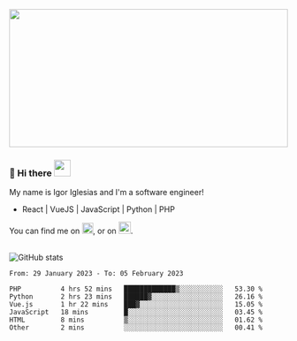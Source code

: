 <img src="https://c.tenor.com/KjVxfRrrncUAAAAd/matrix.gif" width="100%" height="250px">

### 🔭 Hi there <img src="https://raw.githubusercontent.com/MartinHeinz/MartinHeinz/master/wave.gif" width="30px">


My name is Igor Iglesias and I'm a software engineer!
<br>

<ul>
  <li> React | VueJS | JavaScript | Python | PHP </li>
</ul>
You can find me on <a href="https://twitter.com/IgorIglesias5"><img src="https://i.imgur.com/JLLlB5S.png" width="20px"></a>, or on <a href="https://www.linkedin.com/in/igor-iglesias-62478428/"><img src="https://i.imgur.com/PXyIkWx.png" width="22px"></a>.

<br>
<br>

![GitHub stats](https://github-readme-stats.vercel.app/api?username=igoiglesias&show_icons=true&count_private=true&theme=chartreuse-dark&hide_title=true)

<!--START_SECTION:waka-->

```text
From: 29 January 2023 - To: 05 February 2023

PHP          4 hrs 52 mins   █████████████▒░░░░░░░░░░░   53.30 %
Python       2 hrs 23 mins   ██████▓░░░░░░░░░░░░░░░░░░   26.16 %
Vue.js       1 hr 22 mins    ███▓░░░░░░░░░░░░░░░░░░░░░   15.05 %
JavaScript   18 mins         █░░░░░░░░░░░░░░░░░░░░░░░░   03.45 %
HTML         8 mins          ▒░░░░░░░░░░░░░░░░░░░░░░░░   01.62 %
Other        2 mins          ░░░░░░░░░░░░░░░░░░░░░░░░░   00.41 %
```

<!--END_SECTION:waka-->
